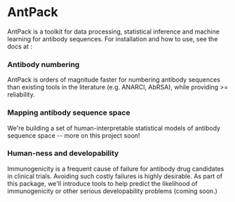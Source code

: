 # AntPack

AntPack is a toolkit for data processing, statistical inference and
machine learning for antibody sequences. For installation and how to
use, see the docs at :


### Antibody numbering

AntPack is orders of magnitude faster for numbering antibody sequences than existing
tools in the literature (e.g. ANARCI, AbRSA), while providing >= reliability.

### Mapping antibody sequence space

We're building a set of human-interpretable statistical models of antibody sequence space --
more on this project soon!


### Human-ness and developability

Immunogenicity is a frequent cause of failure for antibody drug candidates in clinical trials.
Avoiding such costly failures is highly desirable. As part of this package, we'll introduce
tools to help predict the likelihood of immunogenicity or other serious developability
problems (coming soon.)

